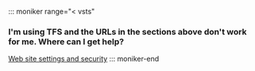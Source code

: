 ::: moniker range="< vsts"
### I'm using TFS and the URLs in the sections above don't work for me. Where can I get help?

[Web site settings and security](../../../../../security/websitesettings.md)
::: moniker-end
